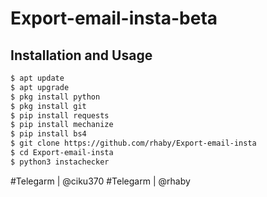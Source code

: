 # Export-email-insta-beta

## Installation and Usage
```bash
$ apt update 
$ apt upgrade
$ pkg install python 
$ pkg install git
$ pip install requests
$ pip install mechanize
$ pip install bs4
$ git clone https://github.com/rhaby/Export-email-insta
$ cd Export-email-insta
$ python3 instachecker
```
#Telegarm | @ciku370
#Telegarm | @rhaby
